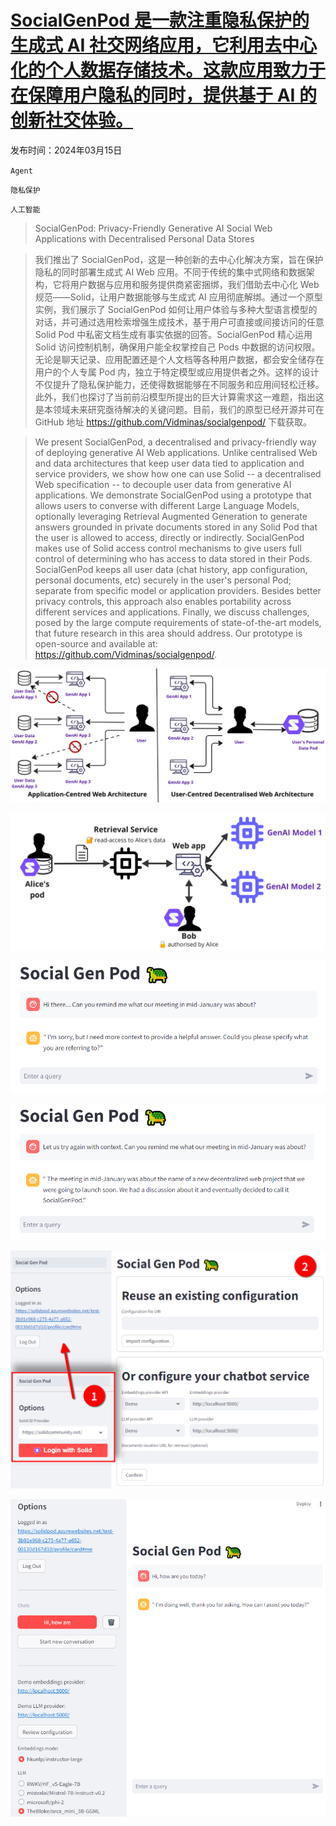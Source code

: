 # [SocialGenPod 是一款注重隐私保护的生成式 AI 社交网络应用，它利用去中心化的个人数据存储技术。这款应用致力于在保障用户隐私的同时，提供基于 AI 的创新社交体验。](https://arxiv.org/abs/2403.10408)

发布时间：2024年03月15日

`Agent`

`隐私保护`

`人工智能`

> SocialGenPod: Privacy-Friendly Generative AI Social Web Applications with Decentralised Personal Data Stores

> 我们推出了 SocialGenPod，这是一种创新的去中心化解决方案，旨在保护隐私的同时部署生成式 AI Web 应用。不同于传统的集中式网络和数据架构，它将用户数据与应用和服务提供商紧密捆绑，我们借助去中心化 Web 规范——Solid，让用户数据能够与生成式 AI 应用彻底解绑。通过一个原型实例，我们展示了 SocialGenPod 如何让用户体验与多种大型语言模型的对话，并可通过选用检索增强生成技术，基于用户可直接或间接访问的任意 Solid Pod 中私密文档生成有事实依据的回答。SocialGenPod 精心运用 Solid 访问控制机制，确保用户能全权掌控自己 Pods 中数据的访问权限。无论是聊天记录、应用配置还是个人文档等各种用户数据，都会安全储存在用户的个人专属 Pod 内，独立于特定模型或应用提供者之外。这样的设计不仅提升了隐私保护能力，还使得数据能够在不同服务和应用间轻松迁移。此外，我们也探讨了当前前沿模型所提出的巨大计算需求这一难题，指出这是本领域未来研究亟待解决的关键问题。目前，我们的原型已经开源并可在 GitHub 地址 https://github.com/Vidminas/socialgenpod/ 下载获取。

> We present SocialGenPod, a decentralised and privacy-friendly way of deploying generative AI Web applications. Unlike centralised Web and data architectures that keep user data tied to application and service providers, we show how one can use Solid -- a decentralised Web specification -- to decouple user data from generative AI applications. We demonstrate SocialGenPod using a prototype that allows users to converse with different Large Language Models, optionally leveraging Retrieval Augmented Generation to generate answers grounded in private documents stored in any Solid Pod that the user is allowed to access, directly or indirectly. SocialGenPod makes use of Solid access control mechanisms to give users full control of determining who has access to data stored in their Pods. SocialGenPod keeps all user data (chat history, app configuration, personal documents, etc) securely in the user's personal Pod; separate from specific model or application providers. Besides better privacy controls, this approach also enables portability across different services and applications. Finally, we discuss challenges, posed by the large compute requirements of state-of-the-art models, that future research in this area should address. Our prototype is open-source and available at: https://github.com/Vidminas/socialgenpod/.

![SocialGenPod 是一款注重隐私保护的生成式 AI 社交网络应用，它利用去中心化的个人数据存储技术。这款应用致力于在保障用户隐私的同时，提供基于 AI 的创新社交体验。](../../../paper_images/2403.10408/x1.png)

![SocialGenPod 是一款注重隐私保护的生成式 AI 社交网络应用，它利用去中心化的个人数据存储技术。这款应用致力于在保障用户隐私的同时，提供基于 AI 的创新社交体验。](../../../paper_images/2403.10408/x2.png)

![SocialGenPod 是一款注重隐私保护的生成式 AI 社交网络应用，它利用去中心化的个人数据存储技术。这款应用致力于在保障用户隐私的同时，提供基于 AI 的创新社交体验。](../../../paper_images/2403.10408/socialgenpod-chat_cropped.png)

![SocialGenPod 是一款注重隐私保护的生成式 AI 社交网络应用，它利用去中心化的个人数据存储技术。这款应用致力于在保障用户隐私的同时，提供基于 AI 的创新社交体验。](../../../paper_images/2403.10408/socialgenpod-chat-2_cropped.png)

![SocialGenPod 是一款注重隐私保护的生成式 AI 社交网络应用，它利用去中心化的个人数据存储技术。这款应用致力于在保障用户隐私的同时，提供基于 AI 的创新社交体验。](../../../paper_images/2403.10408/socialgenpod-setup.png)

![SocialGenPod 是一款注重隐私保护的生成式 AI 社交网络应用，它利用去中心化的个人数据存储技术。这款应用致力于在保障用户隐私的同时，提供基于 AI 的创新社交体验。](../../../paper_images/2403.10408/socialgenpod-models.png)